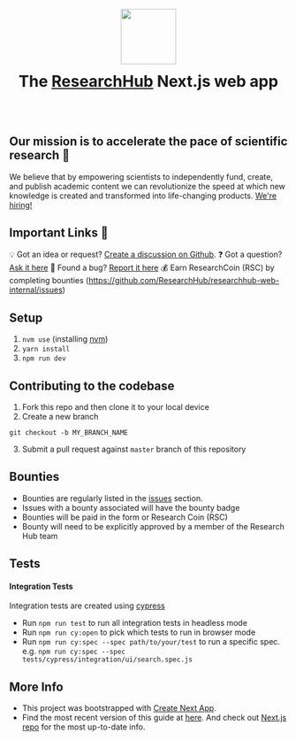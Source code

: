 
<p align="center">    
    <img src="https://avatars.githubusercontent.com/u/58747826?s=200&v=4" height="100">
    <h1 align="center" style="margin-top:0 !important">The <a aria-label="RH logo" href="https://researchhub.com">ResearchHub</a> Next.js web app</h1>
</p>


<p align="center">
  <a aria-label="Join the community" href="https://researchhub-community.slack.com">
    <img alt="" src="https://badgen.net/badge/Join%20the%20community/Slack/yellow?icon=slack">
  </a>
</p>
<p align="center">&nbsp;</p>


## Our mission is to accelerate the pace of scientific research 🚀 

We believe that by empowering scientists to independently fund, create, and publish academic content we can revolutionize the speed at which new knowledge is created and transformed into life-changing products. <a href="https://www.notion.so/researchhub/Working-at-ResearchHub-6e0089f0e234407389eb889d342e5049">We're hiring!</a>

## Important Links  👀
💡 Got an idea or request? [Create a discussion on Github](https://github.com/ResearchHub/researchhub-web-internal/discussions/categories/ideas-and-requests).
❓ Got a question? [Ask it here](https://github.com/ResearchHub/researchhub-web-internal/discussions/categories/q-a)
🐛 Found a bug? [Report it here](https://github.com/ResearchHub/researchhub-web-internal/discussions/categories/bugs)
💰 Earn ResearchCoin (RSC) by completing bounties (https://github.com/ResearchHub/researchhub-web-internal/issues) 

## Setup

1. `nvm use` (installing [nvm](https://github.com/nvm-sh/nvm#installing-and-updating))
2. `yarn install`
3. `npm run dev`

## Contributing to the codebase

1. Fork this repo and then clone it to your local device
2. Create a new branch
```
git checkout -b MY_BRANCH_NAME
```
3. Submit a pull request against `master` branch of this repository

## Bounties
- Bounties are regularly listed in the <a href="issues">issues</a> section.
- Issues with a bounty associated will have the bounty badge
- Bounties will be paid in the form or Research Coin (RSC)
- Bounty will need to be explicitly approved by a member of the Research Hub team


## Tests

#### Integration Tests

Integration tests are created using [cypress](https://www.cypress.io/)

- Run `npm run test` to run all integration tests in headless mode
- Run `npm run cy:open` to pick which tests to run in browser mode
- Run `npm run cy:spec --spec path/to/your/test` to run a specific spec.  
  e.g. `npm run cy:spec --spec tests/cypress/integration/ui/search.spec.js`

## More Info

- This project was bootstrapped with [Create Next App](https://github.com/segmentio/create-next-app).
- Find the most recent version of this guide at [here](https://github.com/segmentio/create-next-app/blob/master/lib/templates/default/README.md). And check out [Next.js repo](https://github.com/zeit/next.js) for the most up-to-date info.
